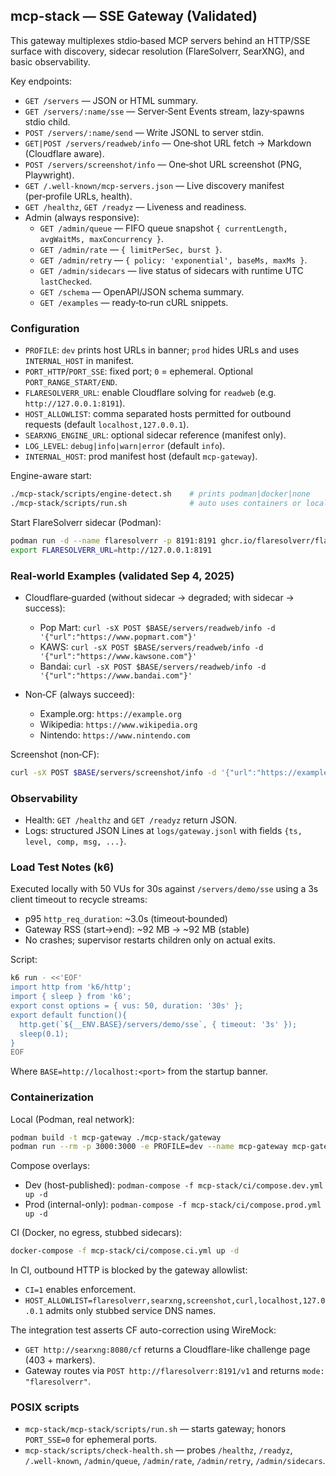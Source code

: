 ## mcp-stack — SSE Gateway (Validated)

This gateway multiplexes stdio‑based MCP servers behind an HTTP/SSE surface with discovery, sidecar resolution (FlareSolverr, SearXNG), and basic observability.

Key endpoints:
- `GET /servers` — JSON or HTML summary.
- `GET /servers/:name/sse` — Server‑Sent Events stream, lazy‑spawns stdio child.
- `POST /servers/:name/send` — Write JSONL to server stdin.
- `GET|POST /servers/readweb/info` — One‑shot URL fetch → Markdown (Cloudflare aware).
- `POST /servers/screenshot/info` — One‑shot URL screenshot (PNG, Playwright).
- `GET /.well-known/mcp-servers.json` — Live discovery manifest (per‑profile URLs, health).
- `GET /healthz`, `GET /readyz` — Liveness and readiness.
 - Admin (always responsive):
   - `GET /admin/queue` — FIFO queue snapshot `{ currentLength, avgWaitMs, maxConcurrency }`.
   - `GET /admin/rate` — `{ limitPerSec, burst }`.
   - `GET /admin/retry` — `{ policy: 'exponential', baseMs, maxMs }`.
   - `GET /admin/sidecars` — live status of sidecars with runtime UTC `lastChecked`.
   - `GET /schema` — OpenAPI/JSON schema summary.
   - `GET /examples` — ready‑to‑run cURL snippets.

### Configuration
- `PROFILE`: `dev` prints host URLs in banner; `prod` hides URLs and uses `INTERNAL_HOST` in manifest.
- `PORT_HTTP`/`PORT_SSE`: fixed port; `0` = ephemeral. Optional `PORT_RANGE_START/END`.
- `FLARESOLVERR_URL`: enable Cloudflare solving for `readweb` (e.g. `http://127.0.0.1:8191`).
- `HOST_ALLOWLIST`: comma separated hosts permitted for outbound requests (default `localhost,127.0.0.1`).
- `SEARXNG_ENGINE_URL`: optional sidecar reference (manifest only).
- `LOG_LEVEL`: `debug|info|warn|error` (default `info`).
- `INTERNAL_HOST`: prod manifest host (default `mcp-gateway`).

Engine-aware start:
```bash
./mcp-stack/scripts/engine-detect.sh    # prints podman|docker|none
./mcp-stack/scripts/run.sh              # auto uses containers or local stubs
```

Start FlareSolverr sidecar (Podman):
```bash
podman run -d --name flaresolverr -p 8191:8191 ghcr.io/flaresolverr/flaresolverr:latest
export FLARESOLVERR_URL=http://127.0.0.1:8191
```

### Real‑world Examples (validated Sep 4, 2025)

- Cloudflare‑guarded (without sidecar → degraded; with sidecar → success):
  - Pop Mart: `curl -sX POST $BASE/servers/readweb/info -d '{"url":"https://www.popmart.com"}'`
  - KAWS: `curl -sX POST $BASE/servers/readweb/info -d '{"url":"https://www.kawsone.com"}'`
  - Bandai: `curl -sX POST $BASE/servers/readweb/info -d '{"url":"https://www.bandai.com"}'`

- Non‑CF (always succeed):
  - Example.org: `https://example.org`
  - Wikipedia: `https://www.wikipedia.org`
  - Nintendo: `https://www.nintendo.com`

Screenshot (non‑CF):
```bash
curl -sX POST $BASE/servers/screenshot/info -d '{"url":"https://example.org"}' | jq -r '.base64' | base64 -d > shot.png
```

### Observability
- Health: `GET /healthz` and `GET /readyz` return JSON.
- Logs: structured JSON Lines at `logs/gateway.jsonl` with fields `{ts, level, comp, msg, ...}`.

### Load Test Notes (k6)

Executed locally with 50 VUs for 30s against `/servers/demo/sse` using a 3s client timeout to recycle streams:

- p95 `http_req_duration`: ~3.0s (timeout‑bounded)
- Gateway RSS (start→end): ~92 MB → ~92 MB (stable)
- No crashes; supervisor restarts children only on actual exits.

Script:
```bash
k6 run - <<'EOF'
import http from 'k6/http';
import { sleep } from 'k6';
export const options = { vus: 50, duration: '30s' };
export default function(){
  http.get(`${__ENV.BASE}/servers/demo/sse`, { timeout: '3s' });
  sleep(0.1);
}
EOF
```

Where `BASE=http://localhost:<port>` from the startup banner.

### Containerization

Local (Podman, real network):
```sh
podman build -t mcp-gateway ./mcp-stack/gateway
podman run --rm -p 3000:3000 -e PROFILE=dev --name mcp-gateway mcp-gateway
```

Compose overlays:
- Dev (host-published): `podman-compose -f mcp-stack/ci/compose.dev.yml up -d`
- Prod (internal-only): `podman-compose -f mcp-stack/ci/compose.prod.yml up -d`

CI (Docker, no egress, stubbed sidecars):
```sh
docker-compose -f mcp-stack/ci/compose.ci.yml up -d
```

In CI, outbound HTTP is blocked by the gateway allowlist:

- `CI=1` enables enforcement.
- `HOST_ALLOWLIST=flaresolverr,searxng,screenshot,curl,localhost,127.0.0.1` admits only stubbed service DNS names.

The integration test asserts CF auto-correction using WireMock:

- `GET http://searxng:8080/cf` returns a Cloudflare-like challenge page (403 + markers).
- Gateway routes via `POST http://flaresolverr:8191/v1` and returns `mode: "flaresolverr"`.

### POSIX scripts

- `mcp-stack/mcp-stack/scripts/run.sh` — starts gateway; honors `PORT_SSE=0` for ephemeral ports.
- `mcp-stack/scripts/check-health.sh` — probes `/healthz`, `/readyz`, `/.well-known`, `/admin/queue`, `/admin/rate`, `/admin/retry`, `/admin/sidecars`.

